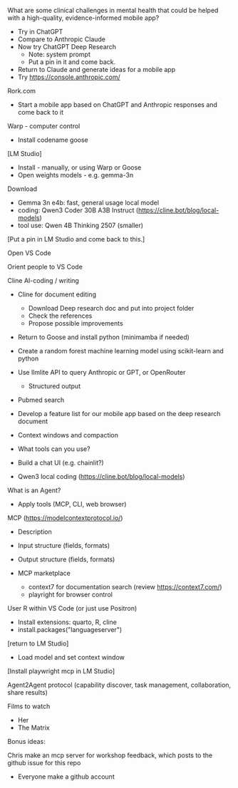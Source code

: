 What are some clinical challenges in mental health that could be helped with a high-quality, evidence-informed mobile app?
- Try in ChatGPT
- Compare to Anthropic Claude
- Now try ChatGPT Deep Research
   * Note: system prompt
   * Put a pin in it and come back.
- Return to Claude and generate ideas for a mobile app
- Try https://console.anthropic.com/

Rork.com
- Start a mobile app based on ChatGPT and Anthropic responses and come back to it

Warp - computer control

- Install codename goose

[LM Studio]
- Install - manually, or using Warp or Goose
- Open weights models - e.g. gemma-3n

Download
- Gemma 3n e4b: fast, general usage local model
- coding: Qwen3 Coder 30B A3B Instruct (https://cline.bot/blog/local-models)
- tool use: Qwen 4B Thinking 2507 (smaller)

[Put a pin in LM Studio and come back to this.]

Open VS Code

Orient people to VS Code

Cline AI-coding / writing

- Cline for document editing
   - Download Deep research doc and put into project folder
   - Check the references
   - Propose possible improvements
- Return to Goose and install python (minimamba if needed)
- Create a random forest machine learning model using scikit-learn and python
- Use llmlite API to query Anthropic or GPT, or OpenRouter
    - Structured output
- Pubmed search
- Develop a feature list for our mobile app based on the deep research document
- Context windows and compaction


- What tools can you use?
- Build a chat UI (e.g. chainlit?)
- Qwen3 local coding (https://cline.bot/blog/local-models)

What is an Agent?

- Apply tools (MCP, CLI, web browser)

MCP (https://modelcontextprotocol.io/)
- Description
- Input structure (fields, formats)
- Output structure (fields, formats)

- MCP marketplace
   - context7 for documentation search (review https://context7.com/)
   - playright for browser control

User R within VS Code (or just use Positron)
  - Install extensions: quarto, R, cline
  - install.packages("languageserver")

[return to LM Studio]
- Load model and set context window

[Install playwright mcp in LM Studio]

Agent2Agent protocol (capability discover, task management, collaboration, share results)

Films to watch
- Her
- The Matrix

Bonus ideas:

Chris make an mcp server for workshop feedback, which posts to the github issue for this repo
- Everyone make a github account


